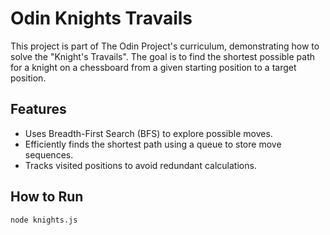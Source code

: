 # Odin Knights Travails

This project is part of The Odin Project's curriculum, demonstrating how to solve the "Knight's Travails". The goal is to find the shortest possible path for a knight on a chessboard from a given starting position to a target position.

## Features

- Uses Breadth-First Search (BFS) to explore possible moves.
- Efficiently finds the shortest path using a queue to store move sequences.
- Tracks visited positions to avoid redundant calculations.

## How to Run

```bash
node knights.js
```
